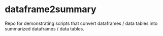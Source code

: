 # dataframe2summary
Repo for demonstrating scripts that convert dataframes / data tables into summarized dataframes / data tables.
